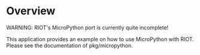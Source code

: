 # Overview

WARNING: RIOT's MicroPython port is currently quite incomplete!

This application provides an example on how to use MicroPython with RIOT.
Please see the documentation of pkg/micropython.
